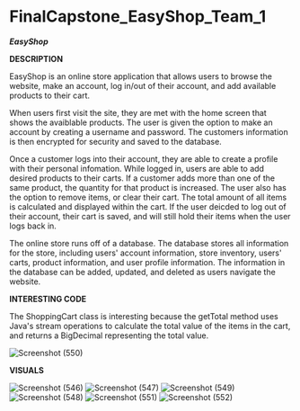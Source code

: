 # FinalCapstone_EasyShop_Team_1

***EasyShop***

**DESCRIPTION**

EasyShop is an online store application that allows users to browse the website, make an account, log in/out of their account, and add available products to their cart.

When users first visit the site, they are met with the home screen that shows the avaiblable products. The user is given the option to make an account by creating a username and password. The customers information is then encrypted for security and saved to the database. 

Once a customer logs into their account, they are able to create a profile with their personal infomation. While logged in, users are able to add desired products to their carts. If a customer adds more than one of the same product, the quantity for that product is increased. The user also has the option to remove items, or clear their cart. The total amount of all items is calculated and displayed within the cart. If the user deicded to log out of their account, their cart is saved, and will still hold their items when the user logs back in. 

The online store runs off of a database. The database stores all information for the store, including users' account information, store inventory, users' carts, product information, and user profile information. The information in the database can be added, updated, and deleted as users navigate the website.

**INTERESTING CODE**

The ShoppingCart class is interesting because the getTotal method uses Java's stream operations to calculate the total value of the items in the cart, and returns a BigDecimal representing the total value.

![Screenshot (550)](https://github.com/gdzierzon/FinalCapstone_EasyShop_Team_1/assets/130028689/d8300a08-bc32-4092-aac6-7585f6b1a337)


**VISUALS**

![Screenshot (546)](https://github.com/gdzierzon/FinalCapstone_EasyShop_Team_1/assets/130028689/0b9e0e0a-ba1f-4191-bbd1-4fb8681d492f)
![Screenshot (547)](https://github.com/gdzierzon/FinalCapstone_EasyShop_Team_1/assets/130028689/1b641524-be81-4c33-affe-fc609a9ca107)
![Screenshot (549)](https://github.com/gdzierzon/FinalCapstone_EasyShop_Team_1/assets/130028689/86c9cefe-dde9-4a6b-abe6-bf4d68effc06)
![Screenshot (548)](https://github.com/gdzierzon/FinalCapstone_EasyShop_Team_1/assets/130028689/e0a6e070-c194-4285-9c20-1afd75aac54a)
![Screenshot (551)](https://github.com/gdzierzon/FinalCapstone_EasyShop_Team_1/assets/130028689/c30508cd-75c4-45cb-abec-aeda0690d9d7)
![Screenshot (552)](https://github.com/gdzierzon/FinalCapstone_EasyShop_Team_1/assets/130028689/d3a5ff99-650b-4dac-a239-9e0e01604e74)
